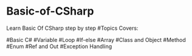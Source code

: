 # Basic-of-CSharp
Learn Basic Of CSharp step by step
#Topics Covers:

#Basic C#
#Variable
#Loop
#If-else
#Array
#Class and Object
#Method
#Enum
#Ref and Out
#Exception Handling
